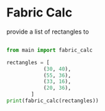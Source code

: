 # Fabric Calc

provide a list of rectangles to 
```python

from main import fabric_calc

rectangles = [
            (30, 40),
            (55, 36),
            (33, 16),
            (20, 36),
        ]
print(fabric_calc(rectangles))

```